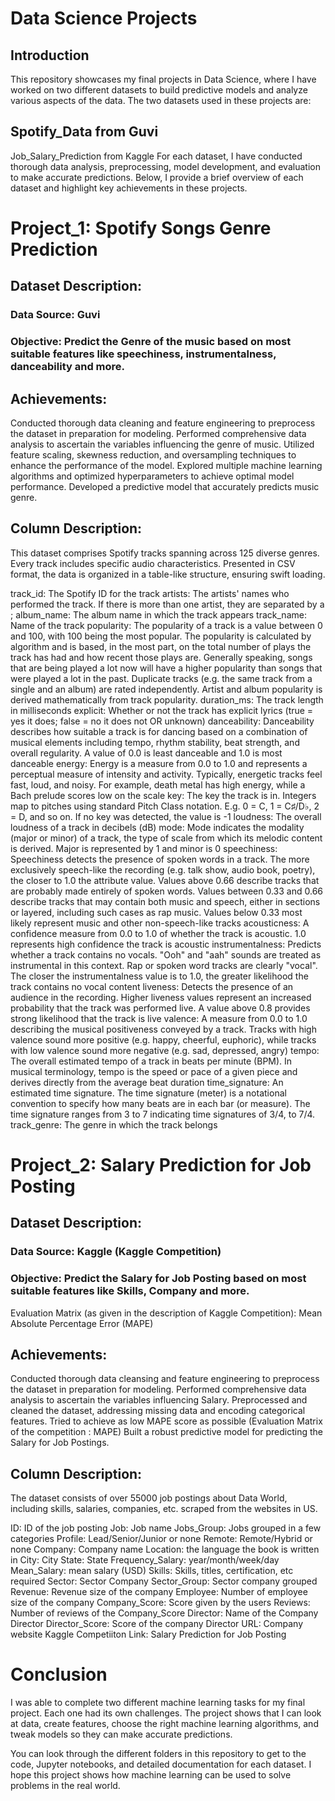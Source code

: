 # Data Science Projects
## Introduction
This repository showcases my final projects in Data Science, where I have worked on two different datasets to build predictive models and analyze various aspects of the data. The two datasets used in these projects are:

## Spotify_Data from Guvi
Job_Salary_Prediction from Kaggle
For each dataset, I have conducted thorough data analysis, preprocessing, model development, and evaluation to make accurate predictions. Below, I provide a brief overview of each dataset and highlight key achievements in these projects.

# Project_1: Spotify Songs Genre Prediction
## Dataset Description:
### Data Source: Guvi
### Objective: Predict the Genre of the music based on most suitable features like speechiness, instrumentalness, danceability and more.

## Achievements:
Conducted thorough data cleaning and feature engineering to preprocess the dataset in preparation for modeling.
Performed comprehensive data analysis to ascertain the variables influencing the genre of music.
Utilized feature scaling, skewness reduction, and oversampling techniques to enhance the performance of the model.
Explored multiple machine learning algorithms and optimized hyperparameters to achieve optimal model performance.
Developed a predictive model that accurately predicts music genre.
## Column Description:
This dataset comprises Spotify tracks spanning across 125 diverse genres. Every track includes specific audio characteristics. Presented in CSV format, the data is organized in a table-like structure, ensuring swift loading.

track_id: The Spotify ID for the track
artists: The artists' names who performed the track. If there is more than one artist, they are separated by a ;
album_name: The album name in which the track appears
track_name: Name of the track
popularity: The popularity of a track is a value between 0 and 100, with 100 being the most popular. The popularity is calculated by algorithm and is based, in the most part, on the total number of plays the track has had and how recent those plays are. Generally speaking, songs that are being played a lot now will have a higher popularity than songs that were played a lot in the past. Duplicate tracks (e.g. the same track from a single and an album) are rated independently. Artist and album popularity is derived mathematically from track popularity.
duration_ms: The track length in milliseconds
explicit: Whether or not the track has explicit lyrics (true = yes it does; false = no it does not OR unknown)
danceability: Danceability describes how suitable a track is for dancing based on a combination of musical elements including tempo, rhythm stability, beat strength, and overall regularity. A value of 0.0 is least danceable and 1.0 is most danceable
energy: Energy is a measure from 0.0 to 1.0 and represents a perceptual measure of intensity and activity. Typically, energetic tracks feel fast, loud, and noisy. For example, death metal has high energy, while a Bach prelude scores low on the scale
key: The key the track is in. Integers map to pitches using standard Pitch Class notation. E.g. 0 = C, 1 = C♯/D♭, 2 = D, and so on. If no key was detected, the value is -1
loudness: The overall loudness of a track in decibels (dB)
mode: Mode indicates the modality (major or minor) of a track, the type of scale from which its melodic content is derived. Major is represented by 1 and minor is 0
speechiness: Speechiness detects the presence of spoken words in a track. The more exclusively speech-like the recording (e.g. talk show, audio book, poetry), the closer to 1.0 the attribute value. Values above 0.66 describe tracks that are probably made entirely of spoken words. Values between 0.33 and 0.66 describe tracks that may contain both music and speech, either in sections or layered, including such cases as rap music. Values below 0.33 most likely represent music and other non-speech-like tracks
acousticness: A confidence measure from 0.0 to 1.0 of whether the track is acoustic. 1.0 represents high confidence the track is acoustic
instrumentalness: Predicts whether a track contains no vocals. "Ooh" and "aah" sounds are treated as instrumental in this context. Rap or spoken word tracks are clearly "vocal". The closer the instrumentalness value is to 1.0, the greater likelihood the track contains no vocal content
liveness: Detects the presence of an audience in the recording. Higher liveness values represent an increased probability that the track was performed live. A value above 0.8 provides strong likelihood that the track is live
valence: A measure from 0.0 to 1.0 describing the musical positiveness conveyed by a track. Tracks with high valence sound more positive (e.g. happy, cheerful, euphoric), while tracks with low valence sound more negative (e.g. sad, depressed, angry)
tempo: The overall estimated tempo of a track in beats per minute (BPM). In musical terminology, tempo is the speed or pace of a given piece and derives directly from the average beat duration
time_signature: An estimated time signature. The time signature (meter) is a notational convention to specify how many beats are in each bar (or measure). The time signature ranges from 3 to 7 indicating time signatures of 3/4, to 7/4.
track_genre: The genre in which the track belongs


# Project_2: Salary Prediction for Job Posting
## Dataset Description:
### Data Source: Kaggle (Kaggle Competition)
### Objective: Predict the Salary for Job Posting based on most suitable features like Skills, Company and more.
Evaluation Matrix (as given in the description of Kaggle Competition): Mean Absolute Percentage Error (MAPE)
## Achievements:
Conducted thorough data cleansing and feature engineering to preprocess the dataset in preparation for modeling.
Performed comprehensive data analysis to ascertain the variables influencing Salary.
Preprocessed and cleaned the dataset, addressing missing data and encoding categorical features.
Tried to achieve as low MAPE score as possible (Evaluation Matrix of the competition : MAPE)
Built a robust predictive model for predicting the Salary for Job Postings.
## Column Description:
The dataset consists of over 55000 job postings about Data World, including skills, salaries, companies, etc. scraped from the websites in US.

ID: ID of the job posting
Job: Job name
Jobs_Group: Jobs grouped in a few categories
Profile: Lead/Senior/Junior or none
Remote: Remote/Hybrid or none
Company: Company name
Location: the language the book is written in
City: City
State: State
Frequency_Salary: year/month/week/day
Mean_Salary: mean salary (USD)
Skills: Skills, titles, certification, etc required
Sector: Sector Company
Sector_Group: Sector company grouped
Revenue: Revenue size of the company
Employee: Number of employee size of the company
Company_Score: Score given by the users
Reviews: Number of reviews of the Company_Score
Director: Name of the Company Director
Director_Score: Score of the company Director
URL: Company website
Kaggle Competiiton Link: Salary Prediction for Job Posting

# Conclusion
I was able to complete two different machine learning tasks for my final project. Each one had its own challenges. The project shows that I can look at data, create features, choose the right machine learning algorithms, and tweak models so they can make accurate predictions.

You can look through the different folders in this repository to get to the code, Jupyter notebooks, and detailed documentation for each dataset. I hope this project shows how machine learning can be used to solve problems in the real world.
